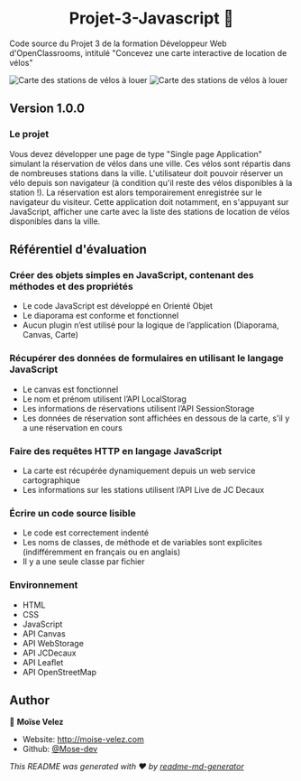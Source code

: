 <h1 align="center">Projet-3-Javascript 👋</h1>

<p>Code source du Projet 3 de la formation Développeur Web d'OpenClassrooms, intitulé "Concevez une carte interactive de location de vélos"</p>
<p>
    <img src="images/veloloc.png" alt="Carte des stations de vélos à louer" />
      <img alt="Carte des stations de vélos à louer" src="images/veloloc.png" />

</p>

<h2>Version 1.0.0</h2>

<h3>Le projet</h3>

<p>Vous devez développer une page de type "Single page Application" simulant la réservation de vélos dans une ville. Ces vélos sont répartis dans de nombreuses stations dans la ville. L'utilisateur doit pouvoir réserver un vélo depuis son navigateur (à condition qu'il reste des vélos disponibles à la station !). La réservation est alors temporairement enregistrée sur le navigateur du visiteur. Cette application doit notamment, en s'appuyant sur JavaScript, afficher une carte avec la liste des stations de location de vélos disponibles dans la ville.</p>

<h2>Référentiel d'évaluation</h2>

<h3>Créer des objets simples en JavaScript, contenant des méthodes et des propriétés</h3>
  <ul>
      <li>Le code JavaScript est développé en Orienté Objet</li>
      <li>Le diaporama est conforme et fonctionnel</li>
      <li>Aucun plugin n’est utilisé pour la logique de l’application (Diaporama, Canvas, Carte)</li>
  </ul>

  <h3>Récupérer des données de formulaires en utilisant le langage JavaScript</h3>
  <ul>
      <li>Le canvas est fonctionnel</li>
      <li>Le nom et prénom utilisent l’API LocalStorag</li>
      <li>Les informations de réservations utilisent l’API SessionStorage</li>
      <li>Les données de réservation sont affichées en dessous de la carte, s'il y a une réservation en cours</li>
  </ul>
  
  <h3>Faire des requêtes HTTP en langage JavaScript</h3>
  <ul>
      <li>La carte est récupérée dynamiquement depuis un web service cartographique</li>
      <li>Les informations sur les stations utilisent l’API Live de JC Decaux</li>
  </ul>

  <h3>Écrire un code source lisible</h3>
  <ul>
      <li>Le code est correctement indenté</li>
      <li>Les noms de classes, de méthode et de variables sont explicites (indifféremment en français ou en anglais)</li>
      <li>Il y a une seule classe par fichier</li>
  </ul>

  <h3>Environnement</h3>
  <ul>
      <li>HTML</li>
      <li>CSS</li>
      <li>JavaScript</li>
      <li>API Canvas</li>
      <li>API WebStorage</li>
      <li>API JCDecaux</li>
      <li>API Leaflet</li>
      <li>API OpenStreetMap</li>
  </ul>

## Author

👤 **Moïse Velez**

* Website: http://moise-velez.com
* Github: [@Mose-dev](https://github.com/Mose-dev)

_This README was generated with ❤️ by [readme-md-generator](https://github.com/kefranabg/readme-md-generator)_
